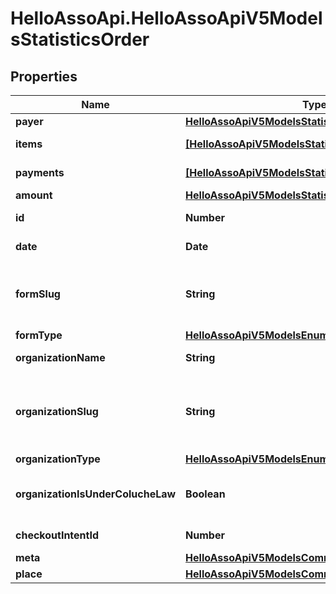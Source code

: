 # HelloAssoApi.HelloAssoApiV5ModelsStatisticsOrder

## Properties

Name | Type | Description | Notes
------------ | ------------- | ------------- | -------------
**payer** | [**HelloAssoApiV5ModelsStatisticsPayer**](HelloAssoApiV5ModelsStatisticsPayer.md) |  | [optional] 
**items** | [**[HelloAssoApiV5ModelsStatisticsOrderItem]**](HelloAssoApiV5ModelsStatisticsOrderItem.md) | All items of the order | [optional] 
**payments** | [**[HelloAssoApiV5ModelsStatisticsOrderPayment]**](HelloAssoApiV5ModelsStatisticsOrderPayment.md) | All payments of the order | [optional] 
**amount** | [**HelloAssoApiV5ModelsStatisticsOrderAmountModel**](HelloAssoApiV5ModelsStatisticsOrderAmountModel.md) |  | [optional] 
**id** | **Number** | The ID of the Order | [optional] 
**date** | **Date** | Order creation date | [optional] 
**formSlug** | **String** | FormSlug (lowercase name of the form without special characters) | [optional] 
**formType** | [**HelloAssoApiV5ModelsEnumsFormType**](HelloAssoApiV5ModelsEnumsFormType.md) |  | [optional] 
**organizationName** | **String** | The organization name. | [optional] 
**organizationSlug** | **String** | OrganizationSlug (lowercase name of the organization without special characters) | [optional] 
**organizationType** | [**HelloAssoApiV5ModelsEnumsOrganizationType**](HelloAssoApiV5ModelsEnumsOrganizationType.md) |  | [optional] 
**organizationIsUnderColucheLaw** | **Boolean** | Whether or not the organization is subject to the coluche law | [optional] 
**checkoutIntentId** | **Number** | Checkout intent Id if available | [optional] 
**meta** | [**HelloAssoApiV5ModelsCommonMetaModel**](HelloAssoApiV5ModelsCommonMetaModel.md) |  | [optional] 
**place** | [**HelloAssoApiV5ModelsCommonPlaceModel**](HelloAssoApiV5ModelsCommonPlaceModel.md) |  | [optional] 


